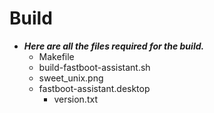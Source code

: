# Build
- ***Here are all the files required for the build.***
  - Makefile
  - build-fastboot-assistant.sh
  - sweet_unix.png
  - fastboot-assistant.desktop
    - version.txt
  
